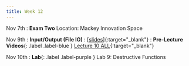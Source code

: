 ```yaml
---
title: Week 12
---
```

Nov 7th
: **Exam Two** Location: Mackey Innovation Space

Nov 9th
: **Input/Output (File IO)**
  : [\[slides\]](https://docs.google.com/presentation/d/1OB1hjZMcfILcAHLROl-E7K6qluN-FV640fYrOhdZv5I/edit?usp=sharing){:target="_blank"}
: **Pre-Lecture Videos**{: .label .label-blue } [Lecture 10 ALL](https://youtube.com/playlist?list=PLr509y092L2_xEgUjdPCRvYh-bCyzJ6Oi){:target="_blank"}


Nov 10th
: **Lab**{: .label .label-purple } Lab 9: Destructive Functions
